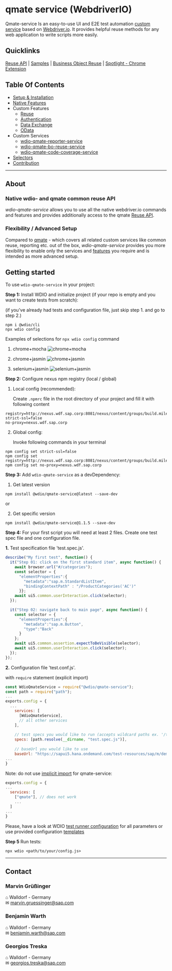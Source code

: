 # qmate service (WebdriverIO)
Qmate-service Is an easy-to-use UI and E2E test automation [custom service](https://webdriver.io/docs/customservices/) based on [Webdriver.io](https://webdriver.io/).
It provides helpful reuse methods for any web application to write scripts more easily.


## Quicklinks
[Reuse API](./reuse/doc.md) |
[Samples](documentation/downloads/samples) |
[Business Object Reuse](https://github.wdf.sap.corp/sProcurement/vyperBusinessObjectReuse) |
[Spotlight - Chrome Extension](https://github.wdf.sap.corp/sProcurement/vyper-spotlight)


## Table Of Contents
- [Setup & Installation](./documentation/topics/setupAndInstallation.md)
- [Native Features](./documentation/topics/nativeFeatures.md)
- Custom Features
  - [Reuse](./documentation/topics/reuse.md)
  - [Authentication](./documentation/topics/authentication.md)
  - [Data Exchange](./documentation/topics/dataImportExport.md)
  - [OData](./documentation/topics/odata.md) 
- Custom Services
    - [wdio-qmate-reporter-service](https://github.tools.sap/sProcurement/wdio-qmate-reporter-service)
    - [wdio-qmate-bo-reuse-service](https://github.tools.sap/sProcurement/wdio-qmate-bo-reuse-service)
    - [wdio-qmate-code-coverage-service](https://github.tools.sap/sProcurement/wdio-qmate-code-coverage-service)
- [Selectors](./documentation/topics/selectors.md)
- [Contribution](./documentation/topics/contribution.md)

---

## About
### Native wdio- and qmate common reuse API
*wdio-qmate-service* allows you to use all the native webdriver.io commands and features and
provides additionally access to the qmate [Reuse API](./reuse/doc.md).

### Flexibility / Advanced Setup
Compared to [qmate](https://github.tools.sap/sProcurement/qmate) - which covers all related custom services like common reuse, reporting etc. out of the box, *wdio-qmate-service* provides you more flexibility to enable only the services and [features](#Native_Features) you require and is intended as more advanced setup. 


## Getting started

To use `wdio-qmate-service` in your project:

**Step 1:** Install WDIO and initialize project (if your repo is empty and you want to create tests from scratch):

(if you've already had tests and configuration file, just skip step 1. and go to step 2.)

```shell script
npm i @wdio/cli
npx wdio config
```

Examples of selections for `npx wdio config` command

1) chrome+mocha
![chrome+mocha](documentation/downloads/samples/nativeFeatures/mochaFramework/wdioConfigurationHelper.PNG)

2) chrome+jasmin
![chrome+jasmin](documentation/downloads/samples/nativeFeatures/jasmineFramework/wdioConfigurationHelper.PNG)

3) selenium+jasmin
![selenium+jasmin](documentation/downloads/samples/nativeFeatures/seleniumStandalone/wdioConfigurationHelper.PNG)



**Step 2:** Configure nexus npm registry (local / global)

1) Local config (recommended):

   Create `.npmrc` file in the root directory of your project and fill it with following content
```shell
registry=http://nexus.wdf.sap.corp:8081/nexus/content/groups/build.milestones.npm/
strict-ssl=false
no-proxy=nexus.wdf.sap.corp
```

2) Global config:

   Invoke following commands in your terminal

```shell
npm config set strict-ssl=false
npm config set registry=http://nexus.wdf.sap.corp:8081/nexus/content/groups/build.milestones.npm/
npm config set no-proxy=nexus.wdf.sap.corp
```

**Step 3:** Add `wdio-qmate-service` as a devDependency:

1) Get latest version
```shell script
npm install @wdio/qmate-service@latest --save-dev
```

or 

2) Get specific version
```shell script
npm install @wdio/qmate-service@1.1.5 --save-dev
```

**Step 4:** For your first script you will need at least 2 files. Create one test spec file and one configuration file.

**1.** Test specification file 'test.spec.js'.

```js
describe("My first test", function() {
  it("Step 01: click on the first standard item", async function() {
    await browser.url("#/categories");
    const selector = {
      "elementProperties":{
        "metadata":"sap.m.StandardListItem",
        "bindingContextPath" : "/ProductCategories('AC')"
      }};
    await ui5.common.userInteraction.click(selector);
  });

  it("Step 02: navigate back to main page", async function() {
    const selector = {
      "elementProperties":{
        "metadata":"sap.m.Button",
        "type":"Back"
      }
    };
    await ui5.common.assertion.expectToBeVisible(selector);
    await ui5.common.userInteraction.click(selector);
  });
});
```

**2.** Configuration file 'test.conf.js'.

with `require` statement (explicit import)
```js
const WdioQmateService = require("@wdio/qmate-service");
const path = require("path");
...
exports.config = {
  ...
    services: [
      [WdioQmateService],
      // all other services
    ],
    
    // test specs you would like to run (accepts wildcard paths ex. '/test/**/*.spec.js')
    specs: [path.resolve(__dirname, "test.spec.js")],
    
    // baseUrl you would like to use
    baseUrl: "https://sapui5.hana.ondemand.com/test-resources/sap/m/demokit/cart/webapp/index.html"
...
}
```

Note: do not use [implicit import](https://github.tools.sap/sProcurement/wdio-qmate-service/issues/5) for qmate-service:

```js
exports.config = {
...
  services: [
    ["qmate"], // does not work
    ...
  ]
...
}
```

Please, have a look at WDIO [test runner configuration](https://webdriver.io/docs/configurationfile/) for all parameters
or use provided configuration [templates](tests/helper/configurations)

**Step 5** Run tests:

```shell script
npx wdio <path/to/your/config.js>
```

---

## Contact
### Marvin Grüßinger
⌂ Walldorf - Germany\
✉ marvin.gruessinger@sap.com

### Benjamin Warth
⌂ Walldorf - Germany\
✉ benjamin.warth@sap.com

### Georgios Treska
⌂ Walldorf - Germany\
✉ georgios.treska@sap.com